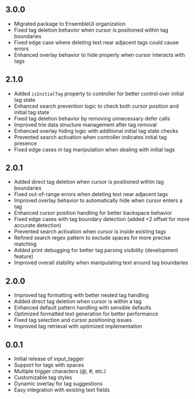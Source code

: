 ## 3.0.0

* Migrated package to EnsembleUI organization
* Fixed tag deletion behavior when cursor is positioned within tag boundaries
* Fixed edge case where deleting text near adjacent tags could cause errors
* Enhanced overlay behavior to hide properly when cursor interacts with tags

## 2.1.0

* Added `isInitialTag` property to controller for better control over initial tag state
* Enhanced search prevention logic to check both cursor position and initial tag state
* Fixed tag deletion behavior by removing unnecessary defer calls
* Improved trie data structure management after tag removal
* Enhanced overlay hiding logic with additional initial tag state checks
* Prevented search activation when controller indicates initial tag presence
* Fixed edge cases in tag manipulation when dealing with initial tags

## 2.0.1

* Added direct tag deletion when cursor is positioned within tag boundaries
* Fixed out-of-range errors when deleting text near adjacent tags
* Improved overlay behavior to automatically hide when cursor enters a tag
* Enhanced cursor position handling for better backspace behavior
* Fixed edge cases with tag boundary detection (added +2 offset for more accurate detection)
* Prevented search activation when cursor is inside existing tags
* Refined search regex pattern to exclude spaces for more precise matching
* Added print debugging for better tag parsing visibility (development feature)
* Improved overall stability when manipulating text around tag boundaries

## 2.0.0

* Improved tag formatting with better nested tag handling
* Added direct tag deletion when cursor is within a tag
* Enhanced default pattern handling with sensible defaults
* Optimized formatted text generation for better performance
* Fixed tag selection and cursor positioning issues
* Improved tag retrieval with optimized implementation

## 0.0.1

* Initial release of input_tagger
* Support for tags with spaces
* Multiple trigger characters (@, #, etc.)
* Customizable tag styles
* Dynamic overlay for tag suggestions
* Easy integration with existing text fields